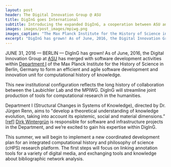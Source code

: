 ```yaml
---
layout: post
header: The Digital Innovation Group @ ASU
title: DigInG goes International
subtitle: Introducing the expanded DigInG, a cooperation between ASU and the Max Planck Institute for the History of Science
images: images/post_images/mpiwg.png
images_caption: "The Max Planck Institute for the History of Science in Berlin, Germany"
excerpt: "DigInG has grown! As of June, 2016, the Digital Innovation Group at ASU has merged with software development activities within Department I of the Max Planck Institute for the History of Science in Berlin, Germany to form an efficient and agile software development and innovation unit for computational history of knowledge."
---
```


JUNE 31, 2016 — BERLIN — DigInG has grown! As of June, 2016, the Digital Innovation Group at [ASU](http://diging.asu.edu/index.html) has merged with software development activities within <a href = "https://www.mpiwg-berlin.mpg.de/en/content/Departments-and-Groups" target = "_blank">Department I</a> of the Max Planck Institute for the History of Science in Berlin, Germany to form an efficient and agile software development and innovation unit for computational history of knowledge.

This new institutional configuration reflects the long history of collaboration between the Laubichler Lab and the MPIWG. DigInG will streamline joint production of tools for computational research in the humanities.

Department I (Structural Changes in Systems of Knowledge), directed by Dr. Jürgen Renn, aims to "develop a theoretical understanding of knowledge evolution, taking into account its epistemic, social and material dimensions.” [<a href= "https://www.mpiwg-berlin.mpg.de/en/users/renn" target ="_blank">ref</a>] <a href= "https://www.mpiwg-berlin.mpg.de/en/users/dwinter" target ="_blank">Dirk Wintergrün</a> is responsible for software and infrastructure projects in the Department, and we’re excited to gain his expertise within DigInG.

This summer, we will begin to implement a new coordinated development plan for an integrated computational history and philosophy of science (cHPS) research platform. The first steps will focus on linking annotation tools for a variety of digital media, and exchanging tools and knowledge about bibliographic network analysis.
